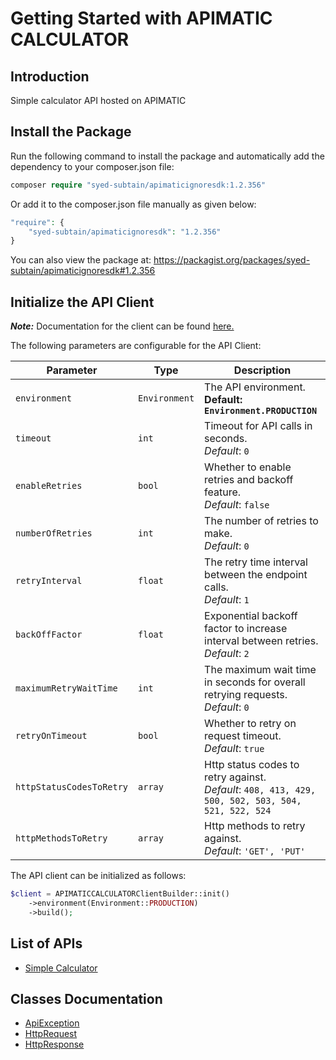 
# Getting Started with APIMATIC CALCULATOR

## Introduction

Simple calculator API hosted on APIMATIC

## Install the Package

Run the following command to install the package and automatically add the dependency to your composer.json file:

```php
composer require "syed-subtain/apimaticignoresdk:1.2.356"
```

Or add it to the composer.json file manually as given below:

```php
"require": {
    "syed-subtain/apimaticignoresdk": "1.2.356"
}
```

You can also view the package at:
https://packagist.org/packages/syed-subtain/apimaticignoresdk#1.2.356

## Initialize the API Client

**_Note:_** Documentation for the client can be found [here.](https://www.github.com/Syed-Subtain/php-new-repos/tree/1.2.356/doc/client.md)

The following parameters are configurable for the API Client:

| Parameter | Type | Description |
|  --- | --- | --- |
| `environment` | `Environment` | The API environment. <br> **Default: `Environment.PRODUCTION`** |
| `timeout` | `int` | Timeout for API calls in seconds.<br>*Default*: `0` |
| `enableRetries` | `bool` | Whether to enable retries and backoff feature.<br>*Default*: `false` |
| `numberOfRetries` | `int` | The number of retries to make.<br>*Default*: `0` |
| `retryInterval` | `float` | The retry time interval between the endpoint calls.<br>*Default*: `1` |
| `backOffFactor` | `float` | Exponential backoff factor to increase interval between retries.<br>*Default*: `2` |
| `maximumRetryWaitTime` | `int` | The maximum wait time in seconds for overall retrying requests.<br>*Default*: `0` |
| `retryOnTimeout` | `bool` | Whether to retry on request timeout.<br>*Default*: `true` |
| `httpStatusCodesToRetry` | `array` | Http status codes to retry against.<br>*Default*: `408, 413, 429, 500, 502, 503, 504, 521, 522, 524` |
| `httpMethodsToRetry` | `array` | Http methods to retry against.<br>*Default*: `'GET', 'PUT'` |

The API client can be initialized as follows:

```php
$client = APIMATICCALCULATORClientBuilder::init()
    ->environment(Environment::PRODUCTION)
    ->build();
```

## List of APIs

* [Simple Calculator](https://www.github.com/Syed-Subtain/php-new-repos/tree/1.2.356/doc/controllers/simple-calculator.md)

## Classes Documentation

* [ApiException](https://www.github.com/Syed-Subtain/php-new-repos/tree/1.2.356/doc/api-exception.md)
* [HttpRequest](https://www.github.com/Syed-Subtain/php-new-repos/tree/1.2.356/doc/http-request.md)
* [HttpResponse](https://www.github.com/Syed-Subtain/php-new-repos/tree/1.2.356/doc/http-response.md)

